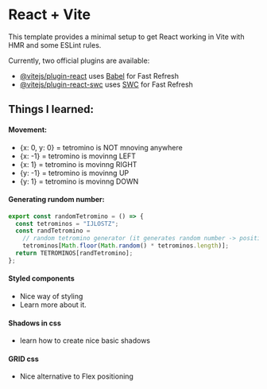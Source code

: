 # React + Vite

This template provides a minimal setup to get React working in Vite with HMR and some ESLint rules.

Currently, two official plugins are available:

- [@vitejs/plugin-react](https://github.com/vitejs/vite-plugin-react/blob/main/packages/plugin-react/README.md) uses [Babel](https://babeljs.io/) for Fast Refresh
- [@vitejs/plugin-react-swc](https://github.com/vitejs/vite-plugin-react-swc) uses [SWC](https://swc.rs/) for Fast Refresh

## Things I learned:

#### Movement:
- {x: 0, y: 0} = tetromino is NOT mnoving anywhere
- {x: -1} = tetromino is movinng LEFT
- {x: 1} = tetromino is movinng RIGHT
- {y: -1} = tetromino is movinng UP
- {y: 1} = tetromino is movinng DOWN

#### Generating rundom number:
```js
export const randomTetromino = () => {
  const tetrominos = "IJLOSTZ";
  const randTetromino =
    // random tetromino generator (it generates random number -> position of a letter in array)
    tetrominos[Math.floor(Math.random() * tetrominos.length)];
  return TETROMINOS[randTetromino];
};
```

#### Styled components
- Nice way of styling
- Learn more about it.

#### Shadows in css
- learn how to create nice basic shadows

#### GRID css
- Nice alternative to Flex positioning
